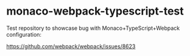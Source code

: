 # monaco-webpack-typescript-test

Test repository to showcase bug with Monaco+TypeScript+Webpack configuration:

https://github.com/webpack/webpack/issues/8623
